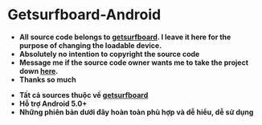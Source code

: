 # Getsurfboard-Android
- **All source code belongs to [getsurfboard](https://github.com/getsurfboard). I leave it here for the purpose of changing the loadable device.**
- **Absolutely no intention to copyright the source code** 
- **Message me if the source code owner wants me to take the project down [here](lpham0734@gmail.com).**
- **Thanks so much**
* **Tất cả sources thuộc về [getsurfboard](https://github.com/getsurfboard)** 
* **Hỗ trợ Android 5.0+**
* **Những phiên bản dưới đây hoàn toàn phù hợp và dễ hiểu, dễ sử dụng**
